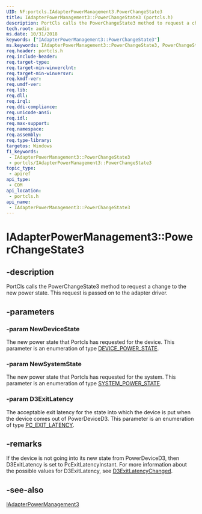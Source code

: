 ```yaml
---
UID: NF:portcls.IAdapterPowerManagement3.PowerChangeState3
title: IAdapterPowerManagement3::PowerChangeState3 (portcls.h)
description: PortCls calls the PowerChangeState3 method to request a change to the new power state. This request is passed on to the adapter driver.
tech.root: audio
ms.date: 10/31/2018
keywords: ["IAdapterPowerManagement3::PowerChangeState3"]
ms.keywords: IAdapterPowerManagement3::PowerChangeState3, PowerChangeState3, IAdapterPowerManagement3.PowerChangeState3, IAdapterPowerManagement3::PowerChangeState3, IAdapterPowerManagement3.PowerChangeState3
req.header: portcls.h
req.include-header: 
req.target-type: 
req.target-min-winverclnt: 
req.target-min-winversvr: 
req.kmdf-ver: 
req.umdf-ver: 
req.lib: 
req.dll: 
req.irql: 
req.ddi-compliance: 
req.unicode-ansi: 
req.idl: 
req.max-support: 
req.namespace: 
req.assembly: 
req.type-library: 
targetos: Windows
f1_keywords:
 - IAdapterPowerManagement3::PowerChangeState3
 - portcls/IAdapterPowerManagement3::PowerChangeState3
topic_type:
 - apiref
api_type:
 - COM
api_location:
 - portcls.h
api_name:
 - IAdapterPowerManagement3::PowerChangeState3
---
```


# IAdapterPowerManagement3::PowerChangeState3


## -description

PortCls calls the PowerChangeState3 method to request a change to the new power state. This request is passed on to the adapter driver.

## -parameters

### -param NewDeviceState

The new power state that Portcls has requested for the device. This parameter is an enumeration of type <a href="/windows-hardware/drivers/ddi/wudfddi/ne-wudfddi-_device_power_state">DEVICE_POWER_STATE</a>.

### -param NewSystemState

The new power state that Portcls has requested for the system. This parameter is an enumeration of type <a href="/windows-hardware/drivers/ddi/wdm/ne-wdm-_system_power_state">SYSTEM_POWER_STATE</a>.

### -param D3ExitLatency

The acceptable exit latency for the state into which the device is put when the device comes out of PowerDeviceD3. This parameter is an enumeration of type <a href="/windows-hardware/drivers/ddi/portcls/ne-portcls-_pc_exit_latency">PC_EXIT_LATENCY</a>.

## -remarks

If the device is not going into its new state from PowerDeviceD3, then D3ExitLatency is set to PcExitLatencyInstant. For more information about the possible values for D3ExitLatency, see [D3ExitLatencyChanged](nf-portcls-iadapterpowermanagement3-d3exitlatencychanged.md).

## -see-also

[IAdapterPowerManagement3](nn-portcls-iadapterpowermanagement3.md)

